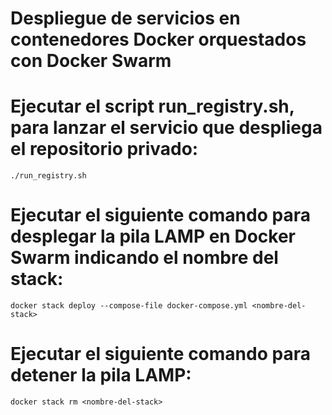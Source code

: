 # Despliegue de servicios en contenedores Docker orquestados con Docker Swarm  


# Ejecutar el script run_registry.sh, para lanzar el servicio que despliega el repositorio privado:  
`./run_registry.sh`


# Ejecutar el siguiente comando para desplegar la pila LAMP en Docker Swarm indicando el nombre del stack:  
`docker stack deploy --compose-file docker-compose.yml <nombre-del-stack>`


# Ejecutar el siguiente comando para detener la pila LAMP:  
`docker stack rm <nombre-del-stack>`


